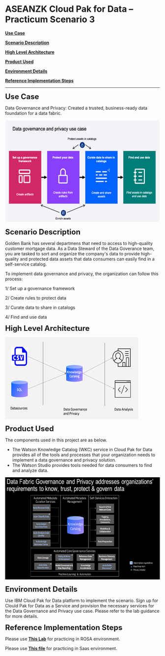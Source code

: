 # ASEANZK Cloud Pak for Data – Practicum Scenario 3

[**Use Case**](#_Toc109841344)

[**Scenario Description**](#_Toc109841345)

[**High Level Architecture**](#_Toc109841346)

[**Product Used**](#_Toc109841347)

[**Environment Details**](#_Toc109841348)

[**Reference Implementation Steps**](#_Toc109841349)

------

<span id="_Toc109841344" class="anchor"></span>
<font size="5">**Use Case**</font>

Data Governance and Privacy: Created a trusted, business-ready data foundation for a data fabric.

<img src="./media/image-1.png" style="width:6.1923in;height:3.47067in" alt="Data Governance and Privacy" />

<span id="_Toc109841345" class="anchor"></span>
<font size="5">**Scenario Description**</font>

Golden Bank has several departmens that need to access to high-quality customer mortgage data. As a Data Steward of the Data Goverance team, you are tasked to sort and organize the company's data to provide high-quality and protected data assets that data consumers can easily find in a self-service catalog.

To implement data governance and privacy, the organization can follow this process:

1/ Set up a governance framework

2/ Create rules to protect data

3/ Curate data to share in catalogs

4/ Find and use data

​<span id="_Toc109841346" class="anchor"></span>
<font size="5">**High Level Architecture**</font>

<img src="./media/High-Level Architecture.png" style="width:4.52188in;height:2.78114in" alt="High-level Architecture" />

<span id="_Toc109841347" class="anchor"></span>
<font size="5">**Product Used**</font>

The components used in this project are as below.
- The Watson Knowledge Catalog (WKC) service in Cloud Pak for Data provides all of the tools and processes that your organization needs to implement a data governance and privacy solution. 
- The Watson Studio provides tools needed for data consumers to find and analyze data. 

<img src="./media/WKC-DataGovernance.png" style="width:6.1923in;height:3.47067in" alt="Product List" />

<span id="_Toc109841348" class="anchor"></span>
<font size="5">**Environment Details**</font>

Use IBM Cloud Pak for Data platform to implement the scenario. Sign up for Clould Pak for Data as a Service and provision the necessary services for the Data Governance and Privacy use case. Please refer to the lab guidance for more details.

<span id="_Toc109841349" class="anchor"></span>
<font size="5"> **Reference Implementation Steps** </font>

Please use [**This Lab**](Scenario3_ROSA.pdf) for practicing in ROSA environment.

Please use [**This file**](tobeupdated..) for practicing in Saas environment.
